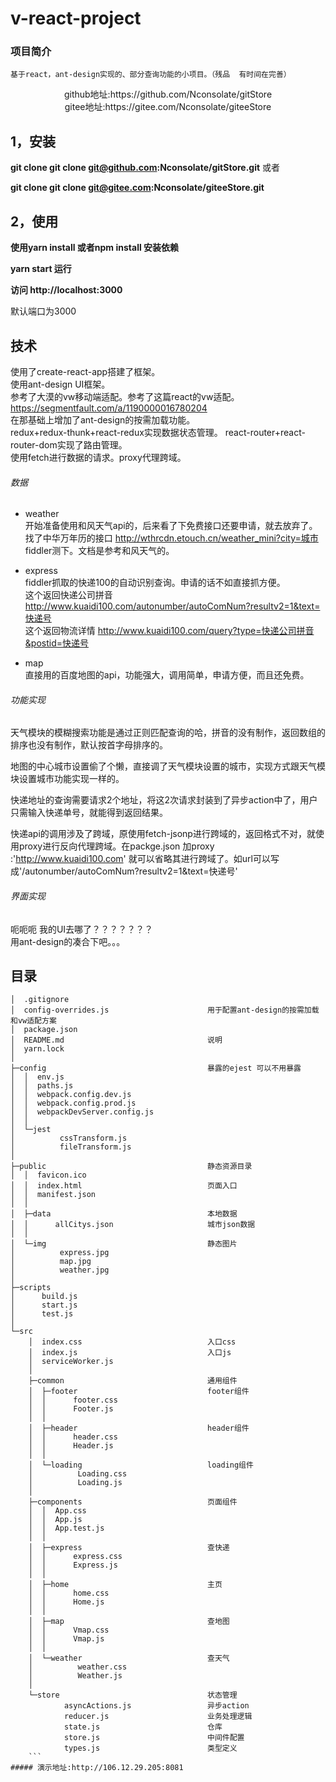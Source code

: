 ﻿# v-react-project

### 项目简介
```  
基于react，ant-design实现的、部分查询功能的小项目。（残品  有时间在完善）

```  
<center> github地址:https://github.com/Nconsolate/gitStore </center>
<center> gitee地址:https://gitee.com/Nconsolate/giteeStore </center>


## 1，安装
 
 **git clone  git clone git@github.com:Nconsolate/gitStore.git**   或者
 
  **git clone  git clone git@gitee.com:Nconsolate/giteeStore.git**

## 2，使用

**使用yarn install 或者npm install 安装依赖**

**yarn start 运行**

**访问 http://localhost:3000**

默认端口为3000

## 技术

使用了create-react-app搭建了框架。  
使用ant-design UI框架。         
参考了大漠的vw移动端适配。参考了这篇react的vw适配。https://segmentfault.com/a/1190000016780204      
在那基础上增加了ant-design的按需加载功能。  
redux+redux-thunk+react-redux实现数据状态管理。 
react-router+react-router-dom实现了路由管理。   
使用fetch进行数据的请求。proxy代理跨域。

###### 数据
    
* weather         
开始准备使用和风天气api的，后来看了下免费接口还要申请，就去放弃了。找了中华万年历的接口
http://wthrcdn.etouch.cn/weather_mini?city=城市  fiddler测下。文档是参考和风天气的。     

* express     
fiddler抓取的快递100的自动识别查询。申请的话不如直接抓方便。    
这个返回快递公司拼音 http://www.kuaidi100.com/autonumber/autoComNum?resultv2=1&text=快递号      
这个返回物流详情  http://www.kuaidi100.com/query?type=快递公司拼音&postid=快递号
 
* map     
直接用的百度地图的api，功能强大，调用简单，申请方便，而且还免费。     

###### 功能实现

天气模块的模糊搜索功能是通过正则匹配查询的哈，拼音的没有制作，返回数组的排序也没有制作，默认按首字母排序的。

地图的中心城市设置偷了个懒，直接调了天气模块设置的城市，实现方式跟天气模块设置城市功能实现一样的。

快递地址的查询需要请求2个地址，将这2次请求封装到了异步action中了，用户只需输入快递单号，就能得到返回结果。 

快递api的调用涉及了跨域，原使用fetch-jsonp进行跨域的，返回格式不对，就使用proxy进行反向代理跨域。在packge.json
加proxy :'http://www.kuaidi100.com' 就可以省略其进行跨域了。如url可以写成'/autonumber/autoComNum?resultv2=1&text=快递号'


###### 界面实现  
呃呃呃    我的UI去哪了？？？？？？？        
用ant-design的凑合下吧。。。





## 目录
```
│  .gitignore
│  config-overrides.js                      用于配置ant-design的按需加载和vw适配方案
│  package.json
│  README.md                                说明
│  yarn.lock
│  
├─config                                    暴露的ejest 可以不用暴露 
│  │  env.js
│  │  paths.js
│  │  webpack.config.dev.js
│  │  webpack.config.prod.js
│  │  webpackDevServer.config.js
│  │  
│  └─jest
│          cssTransform.js
│          fileTransform.js
│          
├─public                                    静态资源目录
│  │  favicon.ico
│  │  index.html                            页面入口
│  │  manifest.json
│  │  
│  ├─data                                   本地数据
│  │      allCitys.json                     城市json数据
│  │      
│  └─img                                    静态图片
│          express.jpg                      
│          map.jpg                          
│          weather.jpg
│          
├─scripts
│      build.js
│      start.js
│      test.js
│      
└─src
    │  index.css                            入口css
    │  index.js                             入口js
    │  serviceWorker.js
    │  
    ├─common                                通用组件
    │  ├─footer                             footer组件
    │  │      footer.css                    
    │  │      Footer.js
    │  │      
    │  ├─header                             header组件
    │  │      header.css
    │  │      Header.js
    │  │      
    │  └─loading                            loading组件
    │          Loading.css
    │          Loading.js
    │          
    ├─components                            页面组件
    │  │  App.css
    │  │  App.js                            
    │  │  App.test.js
    │  │  
    │  ├─express                            查快递
    │  │      express.css
    │  │      Express.js
    │  │      
    │  ├─home                               主页
    │  │      home.css
    │  │      Home.js
    │  │      
    │  ├─map                                查地图
    │  │      Vmap.css
    │  │      Vmap.js
    │  │      
    │  └─weather                            查天气
    │          weather.css
    │          Weather.js
    │          
    └─store                                 状态管理
            asyncActions.js                 异步action
            reducer.js                      业务处理逻辑
            state.js                        仓库
            store.js                        中间件配置
            types.js                        类型定义
    ```
##### 演示地址:http://106.12.29.205:8081
